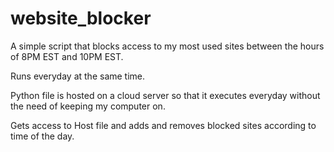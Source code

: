 # website_blocker

A simple script that blocks access to my most used sites between the hours of 8PM EST and 10PM EST.

Runs everyday at the same time.

Python file is hosted on a cloud server so that it executes everyday without the need of keeping my computer on. 

Gets access to Host file and adds and removes blocked sites according to time of the day.
